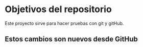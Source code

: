 # Objetivos del repositorio

Este proyecto sirve para hacer pruebas con git y gitHub.

## Estos cambios son nuevos desde GitHub
